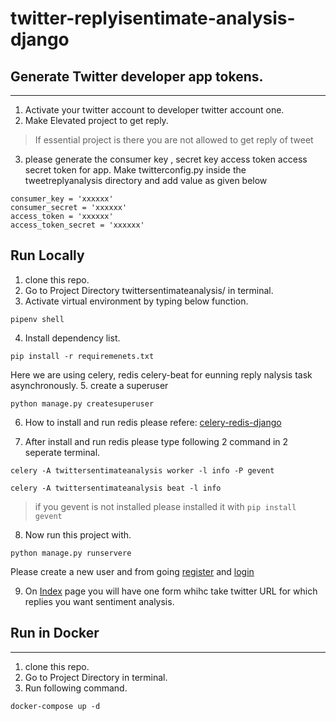 # twitter-replyisentimate-analysis-django
## Generate Twitter developer app tokens.
---
1. Activate your twitter account to developer twitter account one.
2. Make Elevated project to get reply. 
> If essential project is there you are not allowed to get reply of tweet
3. please generate the consumer key , secret key access token access secret token for app. Make twitterconfig.py inside the tweetreplyanalysis directory and add value as given below
```
consumer_key = 'xxxxxx'
consumer_secret = 'xxxxxx'
access_token = 'xxxxxx'
access_token_secret = 'xxxxxx'
```
## Run Locally  
1. clone this repo.
2. Go to Project Directory twittersentimateanalysis/ in terminal. 
3. Activate virtual environment  by typing below function.
```
pipenv shell
```
4. Install dependency list.
```
pip install -r requiremenets.txt
```
Here we are using celery, redis celery-beat for eunning reply nalysis task asynchronously.
5. create a superuser
```
python manage.py createsuperuser
```
6. How to install and run redis please refere: [celery-redis-django](https://www.codingforentrepreneurs.com/blog/celery-redis-django)

7. After install  and run redis please type following 2 command in 2 seperate terminal.
```
celery -A twittersentimateanalysis worker -l info -P gevent

celery -A twittersentimateanalysis beat -l info
```
> if you gevent is   not installed please installed it with ``` pip install gevent ```

8. Now run this project with.
```
python manage.py runservere
```
Please create a new user and from going [register](http://localhost:8000/register)  and [login](http://localhost:8000/login)

9. On [Index](http://localhost:8000/index) page you will have one form whihc take twitter URL for which replies you want sentiment analysis. 

## Run in Docker
---
1. clone this repo.
2. Go to Project Directory in terminal.
3. Run following command.
```
docker-compose up -d
```